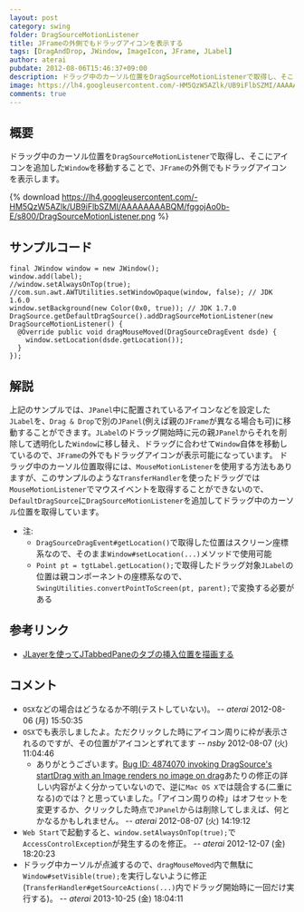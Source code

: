 ```yaml
---
layout: post
category: swing
folder: DragSourceMotionListener
title: JFrameの外側でもドラッグアイコンを表示する
tags: [DragAndDrop, JWindow, ImageIcon, JFrame, JLabel]
author: aterai
pubdate: 2012-08-06T15:46:37+09:00
description: ドラッグ中のカーソル位置をDragSourceMotionListenerで取得し、そこにアイコンを追加したWindowを移動することで、JFrameの外側でもドラッグアイコンを表示します。
image: https://lh4.googleusercontent.com/-HM5QzW5AZlk/UB9iFlbSZMI/AAAAAAAABQM/fggojAo0b-E/s800/DragSourceMotionListener.png
comments: true
---
```

## 概要
ドラッグ中のカーソル位置を`DragSourceMotionListener`で取得し、そこにアイコンを追加した`Window`を移動することで、`JFrame`の外側でもドラッグアイコンを表示します。

{% download https://lh4.googleusercontent.com/-HM5QzW5AZlk/UB9iFlbSZMI/AAAAAAAABQM/fggojAo0b-E/s800/DragSourceMotionListener.png %}

## サンプルコード
<pre class="prettyprint"><code>final JWindow window = new JWindow();
window.add(label);
//window.setAlwaysOnTop(true);
//com.sun.awt.AWTUtilities.setWindowOpaque(window, false); // JDK 1.6.0
window.setBackground(new Color(0x0, true)); // JDK 1.7.0
DragSource.getDefaultDragSource().addDragSourceMotionListener(new DragSourceMotionListener() {
  @Override public void dragMouseMoved(DragSourceDragEvent dsde) {
    window.setLocation(dsde.getLocation());
  }
});
</code></pre>

## 解説
上記のサンプルでは、`JPanel`中に配置されているアイコンなどを設定した`JLabel`を、`Drag & Drop`で別の`JPanel`(例えば親の`JFrame`が異なる場合も可)に移動することができます。`JLabel`のドラッグ開始時に元の親`JPanel`からそれを削除して透明化した`Window`に移し替え、ドラッグに合わせて`Window`自体を移動しているので、`JFrame`の外でもドラッグアイコンが表示可能になっています。
ドラッグ中のカーソル位置取得には、`MouseMotionListener`を使用する方法もありますが、このサンプルのような`TransferHandler`を使ったドラッグでは`MouseMotionListener`でマウスイベントを取得することができないので、`DefaultDragSource`に`DragSourceMotionListener`を追加してドラッグ中のカーソル位置を取得しています。

- 注:
    - `DragSourceDragEvent#getLocation()`で取得した位置はスクリーン座標系なので、そのまま`Window#setLocation(...)`メソッドで使用可能
    - `Point pt = tgtLabel.getLocation();`で取得したドラッグ対象`JLabel`の位置は親コンポーネントの座標系なので、`SwingUtilities.convertPointToScreen(pt, parent);`で変換する必要がある

<!-- dummy comment line for breaking list -->

## 参考リンク
- [JLayerを使ってJTabbedPaneのタブの挿入位置を描画する](https://ateraimemo.com/Swing/DnDLayerTabbedPane.html)

<!-- dummy comment line for breaking list -->

## コメント
- `OSX`などの場合はどうなるか不明(テストしていない)。 -- *aterai* 2012-08-06 (月) 15:50:35
- `OSX`でも表示しましたよ。ただクリックした時にアイコン周りに枠が表示されるのですが、その位置がアイコンとずれてます -- *nsby* 2012-08-07 (火) 11:04:46
    - ありがとうございます。[Bug ID: 4874070 invoking DragSource's startDrag with an Image renders no image on drag](https://bugs.openjdk.java.net/browse/JDK-4874070)あたりの修正の詳しい内容がよく分かっていないので、逆に`Mac OS X`では競合する(二重になる)のでは？と思っていました。「アイコン周りの枠」はオフセットを変更するか、クリックした時点で`JPanel`からは削除してしまえば、何とかなるかもしれません。 -- *aterai* 2012-08-07 (火) 14:19:12
- `Web Start`で起動すると、`window.setAlwaysOnTop(true);`で`AccessControlException`が発生するのを修正。 -- *aterai* 2012-12-07 (金) 18:20:23
- ドラッグ中カーソルが点滅するので、`dragMouseMoved`内で無駄に`Window#setVisible(true);`を実行しないように修正(`TransferHandler#getSourceActions(...)`内でドラッグ開始時に一回だけ実行する)。 -- *aterai* 2013-10-25 (金) 18:04:11

<!-- dummy comment line for breaking list -->
